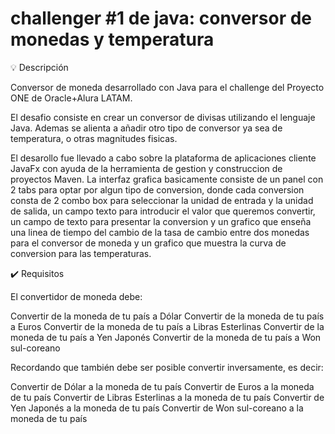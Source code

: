 # challenger #1 de java: conversor de monedas y temperatura

💡 Descripción

Conversor de moneda desarrollado con Java para el challenge del Proyecto ONE de Oracle+Alura LATAM.

El desafio consiste en crear un conversor de divisas utilizando el lenguaje Java. Ademas se alienta a añadir otro tipo de conversor ya sea de temperatura, o otras magnitudes fisicas.

El desarollo fue llevado a cabo sobre la plataforma de aplicaciones cliente JavaFx con ayuda de la herramienta de gestion y construccion de proyectos Maven. La interfaz grafica basicamente consiste de un panel con 2 tabs para optar por algun tipo de conversion, donde cada conversion consta de 2 combo box para seleccionar la unidad de entrada y la unidad de salida, un campo texto para introducir el valor que queremos convertir, un campo de texto para presentar la conversion y un grafico que enseña una linea de tiempo del cambio de la tasa de cambio entre dos monedas para el conversor de moneda y un grafico que muestra la curva de conversion para las temperaturas.

✔️ Requisitos

El convertidor de moneda debe:

Convertir de la moneda de tu país a Dólar
Convertir de la moneda de tu país a Euros
Convertir de la moneda de tu país a Libras Esterlinas
Convertir de la moneda de tu país a Yen Japonés
Convertir de la moneda de tu país a Won sul-coreano

Recordando que también debe ser posible convertir inversamente, es decir:

Convertir de Dólar a la moneda de tu país
Convertir de Euros a la moneda de tu país
Convertir de Libras Esterlinas a la moneda de tu país
Convertir de Yen Japonés a la moneda de tu país
Convertir de Won sul-coreano a la moneda de tu país
